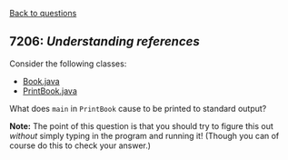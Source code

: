 [Back to questions](../README.md)

## 7206: *Understanding references*

Consider the following classes:

* [Book.java](../solutions/code/tutorialquestions/question7206/Book.java)
* [PrintBook.java](../solutions/code/tutorialquestions/question7206/PrintBook.java)

What does `main` in `PrintBook` cause to be printed to standard
output?

**Note:** The point of this question is that you should try to figure this out
*without* simply typing in the program and running it!  (Though you can of course
do this to check your answer.)
